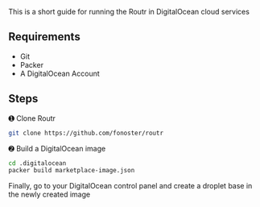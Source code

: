 This is a short guide for running the Routr in DigitalOcean cloud services

## Requirements

- Git
- Packer
- A DigitalOcean Account

## Steps

&#10122; Clone Routr 

```bash
git clone https://github.com/fonoster/routr
```

&#10123; Build a DigitalOcean image

```bash
cd .digitalocean
packer build marketplace-image.json 
```

Finally, go to your DigitalOcean control panel and create a droplet base in the newly created image
